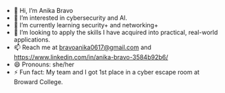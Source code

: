 - 👋 Hi, I’m Anika Bravo
- 👀 I’m interested in cybersecurity and AI.
- 🌱 I’m currently learning security+ and networking+
- 💞️ I’m looking to apply the skills I have acquired into practical, real-world applications. 
- 📫 Reach me at bravoanika0617@gmail.com and https://www.linkedin.com/in/anika-bravo-3584b92b6/
- 😄 Pronouns: she/her
- ⚡ Fun fact: My team and I got 1st place in a cyber escape room at Broward College.

<!---
abravo617/abravo617 is a ✨ special ✨ repository because its `README.md` (this file) appears on your GitHub profile.
You can click the Preview link to take a look at your changes.
--->
